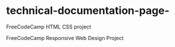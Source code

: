 # technical-documentation-page-
FreeCodeCamp HTML CSS project

FreeCodeCamp Responsive Web Design Project
